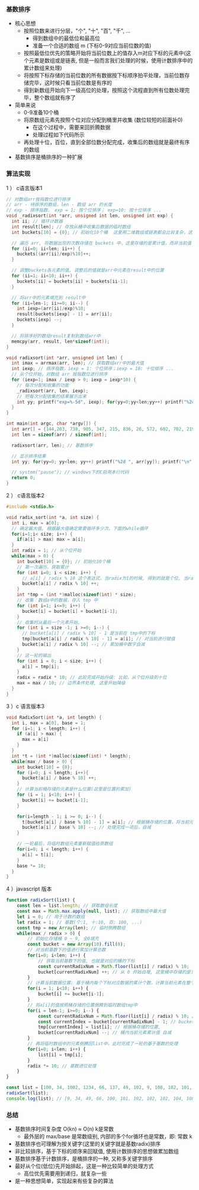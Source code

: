 ### 基数排序

- 核心思想
  * 按照位数来进行分层，"个", "十", "百", "千", ...
    * 得到数组中的最低位和最高位
    * 准备一个合适的数组 m (下标0-9对应当前位数的值)
  * 按照最低位优先的策略开始将当前位数上的值存入m对应下标的元素中(这个元素是数组或是链表, 但是一般而言我们处理的时候，使用计数排序中的累计数组来处理)
  * 将按照下标存储的当前位数的所有数据按下标顺序拍平处理，当前位数存储完毕，这时候只看当前位数是有序的
  * 得到新数组开始向下一级高位的处理，按照这个流程直到所有位数处理完毕，整个数组就有序了
- 简单来说
  * 0-9准备10个桶
  * 将原数组元素先按照个位对应分配到桶里并收集 (数位较短的前面补0)
    * 在这个过程中，需要来回折腾数据
    * 处理过程如下代码所示
  * 再处理十位，百位，直到全部位数分配完成，收集后的数组就是最终有序的数组
- 基数排序是桶排序的一种扩展

### 算法实现

1 ） c语言版本1

```cpp
// 对数组arr按指数位进行排序
// arr - 待排序的数组，len - 数组 arr 的长度
// exp - 排序指数， exp = 1; 按个位排序； exp=10: 按十位排序 ...
void _radixsort(int *arr, unsigned int len, unsigned int exp) {
  int ii; // 循环计数器
  int result[len]; // 存放从桶中收集后数据的临时数组
  int buckets[10] = {0}; // 初始化10个桶  这里用二维数组或链表都会比较复杂，这里存储重复的个数

  // 遍历 arr, 将数据出现的次数存储在 buckets 中，这里存储的是累计值，而非当前值
  for (ii=0; ii<len; ii++) {
    buckets[(arr[ii]/exp)%10]++;
  }

  // 调整buckets各元素的值, 调整后的值就是arr中元素在result中的位置
  for (ii=1; ii<10; ii++) {
    buckets[ii] = buckets[ii] + buckets[ii-1];
  }

  // 将arr中的元素填充到 result中
  for (ii=len-1; ii>=0; ii--) {
    int iexp=(arr[ii]/exp)%10;
    result[buckets[iexp] - 1] = arr[ii];
    buckets[iexp] --;
  }

  // 将排序好的数组result复制到数组arr中
  memcpy(arr, result, len*sizeof(int));
}

void radixsort(int *arr, unsigned int len) {
  int imax = arrmax(arr, len); // 获取数组arr中的最大值
  int iexp; // 排序指数，iexp = 1: 个位排序；iexp = 10: 十位排序 ...
  // 从个位开始，对数组 arr 按指数位进行排序
  for (iexp=1; imax / iexp > 0; iexp = iexp*10) {
    // 每次分配和收集的功能
    _radixsort(arr, len, iexp);
    // 把每次分配收集的结果展示出来
    int yy; printf("exp=%-5d", iexp); for(yy=0;yy<len;yy++) printf("%2d", arr[yy]); printf("\n");
  }
}

int main(int argc, char *argv[]) {
  int arr[] = {144,203, 738, 905, 347, 215, 836, 26, 572, 602, 702, 219};
  int len = sizeof(arr) / sizeof(int);

  radixsort(arr, len); // 基数排序

  // 显示排序结果
  int yy; for(yy=0; yy<len; yy++) printf("%2d ", arr[yy]); printf("\n")

  // system("pause"); // windows下的C启用本行代码
  return 0;
}
```


2 ） c语言版本2

```c
#include <stdio.h>

void radix_sort(int *a, int size) {
  int i, max = a[0];
  // 确定最大值, 根据最大值确定需要循环多少次，下面的while循环
  for(i=1;i< size; i++) {
    if(a[i] > max) max = a[i];
  }
  int radix = 1; // 从个位开始
  while(max > 0) {
    int bucket[10] = {0}; // 初始化10个桶
    // 第一次遍历，获取累计 
    for (int i=0; i < size; i++) {
      // a[i] / radix % 10 这个表达式，当radix为1的时候, 得到的就是个位, 当radix为2时，得到的就是十位
      bucket[a[i] / radix % 10] ++;
    }
    int *tmp = (int *)malloc(sizeof(int) * size);
    // 收集：数组a中的数据，存入 tmp 中
    for (int i=1; i<=9; i++) {
      bucket[i] = bucket[i] + bucket[i-1];
    }
    // 收集时从最后一个元素开始, 
    for (int i = size -1; i >=0; i--) {
      // bucket[a[i] / radix % 10] - 1 是当前在 tmp中的下标
      tmp[bucket[a[i] / radix % 10] - 1] = a[i]; // 对当前进行赋值
      bucket[a[i] / radix % 10] --; // 累加桶中数字自减
    }
    // 这一轮的输出
    for (int i = 0; i < size; i++) {
      a[i] = tmp[i];
    }
    radix = radix * 10; // 此轮完成开始升级: 比如，从个位升级到十位
    max = max / 10; // 边界条件处理, 这里开始降级
  }
}
```

3 ）c 语言版本3

```cpp
void RadixSort(int *a, int length) {
  int i, max = a[0], base = 1;
  for (i=1; i < length; i++) {
    if (a[i] > max) {
      max = a[i]
    }
  }
  int *t = (int *)malloc(sizeof(int) * length);
  while(max / base > 0) {
    int bucket[10] = {0};
    for (i=0; i < length; i++){
      bucket[a[i] / base % 10] ++;
    }
    // 计算当前桶存储的元素是什么位置(这里是位置的累加)
    for (i = 1; i<10; i++) {
      bucket[i] += bucket[i-1];
    }

    for(i=length - 1; i >= 0; i--) {
      t[bucket[a[i] / base % 10] - 1] = a[i]; // 根据桶存储的位置，将当前元素存放到临时数组中
      bucket[a[i] / base % 10] --; // 处理完成一项后，自减
    }

    // 一轮最后，将临时数组元素重新赋值给原数组
    for(i=0; i < length; i++) {
      a[i] = t[i];
    }
    base *= 10;
  }
}
```

4 ）javascript 版本

```js
function radixSort(list) {
	const len = list.length; // 获取数组长度
	const max = Math.max.apply(null, list); // 获取数组中最大值
	let i = 0; // 用于计数的数组
	let radix = 1; // 基数(个:1, 十:10, 百: 100, ...)
	const tmp = new Array(len); // 临时倒腾数组
	while(max / radix > 0) {
		// 初始化存储桶 0 ~ 9, 全0填充
		const bucket = new Array(10).fill(0);
		// 对当前基数下的值进行累加计算总数
		for(i=0; i<len; i++) {
			// 获取当前基数下的值, 也就是对应的桶的下标
			const currentRadixNum = Math.floor(list[i] / radix) % 10;
			bucket[currentRadixNum] ++; // 从 0 开始自增, 这里桶中存储的是当前下标下对应数据的累计个数
		}
		// 计算当前数据位置: 基于桶内每个下标对应数据的累计个数，计算当前元素在整个桶中的位置，并反向赋值给当前桶
		for(i = 1; i<10; i++) {
			bucket[i] += bucket[i-1];
		}
		// 将a[i]的值按照桶存储的位置倒腾到临时数组tmp中
		for(i = len-1; i>=0; i--) {
			const currentRadixNum = Math.floor(list[i] / radix) % 10; // 当前基数下的数字
			const currentIndex = bucket[currentRadixNum] - 1; // bucket存储的是位置，位置-1为下标
			tmp[currentIndex] = list[i]; // 根据桶存储的位置, 
			bucket[currentRadixNum] --; // 桶内当前元素累计值 自减
		}
		// 再将临时数组中的元素倒腾回list中，此时完成了一轮的基于基数的处理
		for(i=0; i<len; i++) {
			list[i] = tmp[i];
		}
		radix *= 10; // 基数进位处理
	}
}

const list = [100, 34, 1002, 1234, 66, 137, 49, 102, 9, 108, 102, 101, 104, 109, 102];
radixSort(list);
console.log(list); // [9, 34, 49, 66, 100, 101, 102, 102, 102, 104, 108, 109, 137, 1002, 1234]
```

### 总结

- 基数排序时间复杂度 O(kn) ≈ O(n) k是常数
  * 最外层的 max/base 是常数级别, 内部的多个for循环也是常数，即: 常数 k
- 基数排序也可理解为按关键字(这里的关键字就是基数radix)排序
- 非比较排序，基于下标的顺序来回赋值, 使用计数排序的思想做累加数组
- 基数排序基于计数排序，是桶排序的一种, 又称多关键字排序
- 最好从个位(低位)先开始排起，这是一种比较简单的处理方式
  * 高位优先需要用到递归，就复杂一些
- 是一种思想简单，实现起来有些复杂的算法